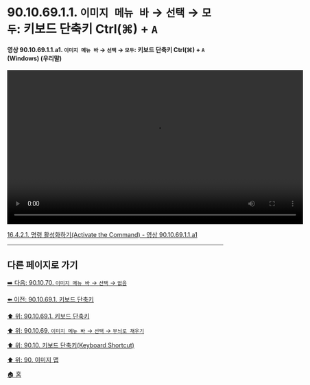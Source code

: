 # 90.10.69.1.1. `이미지 메뉴 바` → `선택` → `모두`: 키보드 단축키 Ctrl(⌘) + `A`

<a id="90-10-69-01-01-a1"></a>

#### 영상 90.10.69.1.1.a1. `이미지 메뉴 바` → `선택` → `모두`: 키보드 단축키 Ctrl(⌘) + `A` (Windows) (우리말)
<video controls="controls" width="690" height="360" src="https://github.com/user-attachments/assets/a9ea70a5-93e2-4131-af1a-156ccac5b25c"></video>

[16.4.2.1. 명령 활성화하기(Activate the Command) - 영상 90.10.69.1.1.a1](./16-04-02-01-activate_the_command.md#90-10-69-01-01-a1)

***

## 다른 페이지로 가기

[➡️ 다음: 90.10.70. `이미지 메뉴 바` → `선택` → `없음`](./90-10-70-00-menu_select_none.md)

[⬅️ 이전: 90.10.69.1. 키보드 단축키](./90-10-69-01-00-keyboard_shortcut.md)

[⬆️ 위: 90.10.69.1. 키보드 단축키](./90-10-69-01-00-keyboard_shortcut.md)

[⬆️ 위: 90.10.69. `이미지 메뉴 바` → `선택` → `무늬로 채우기`](./90-10-69-00-menu_select_all.md)

[⬆️ 위: 90.10. 키보드 단축키(Keyboard Shortcut)](./90-10-00-keyboard_shortcut.md)

[⬆️ 위: 90. 이미지 맵](./90-00-image-map.md)

[🏠 홈](./00-home.md)
